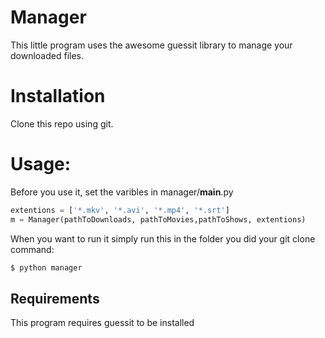 Manager
=======

This little program uses the awesome guessit library to manage your downloaded files.

# Installation

Clone this repo using git.

# Usage:

Before you use it, set the varibles in manager/__main__.py

```python
extentions = ['*.mkv', '*.avi', '*.mp4', '*.srt']
m = Manager(pathToDownloads, pathToMovies,pathToShows, extentions)
```

When you want to run it simply run this in the folder you did your git clone command:

```bash
$ python manager
```

## Requirements

This program requires guessit to be installed